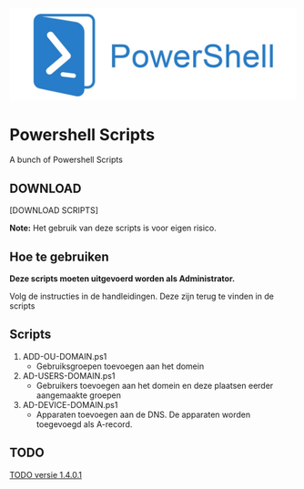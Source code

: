 ![Logo](assets/powershell.jpg?raw=true "Logo SSP")
# Powershell Scripts

A bunch of Powershell Scripts

## DOWNLOAD
[DOWNLOAD SCRIPTS]

**Note:** Het gebruik van deze scripts is voor eigen risico.

## Hoe te gebruiken
**Deze scripts moeten uitgevoerd worden als Administrator.**

Volg de instructies in de handleidingen. Deze zijn terug te vinden in de scripts

## Scripts
1. ADD-OU-DOMAIN.ps1
    * Gebruiksgroepen toevoegen aan het domein
2. AD-USERS-DOMAIN.ps1
    * Gebruikers toevoegen aan het domein en deze plaatsen eerder aangemaakte groepen
3. AD-DEVICE-DOMAIN.ps1
	* Apparaten toevoegen aan de DNS. De apparaten worden toegevoegd als A-record.


## TODO
[TODO versie 1.4.0.1](TODO.md)
